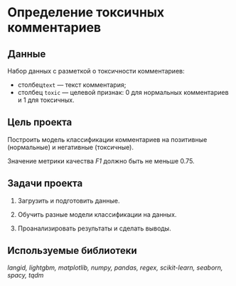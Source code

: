 # Определение токсичных комментариев


## Данные

Набор данных с разметкой о токсичности комментариев:

- столбец`text` — текст комментария;
- столбец `toxic` — целевой признак: 0 для нормальных комментариев и 1 для токсичных.

## Цель проекта

Построить модель классификации комментариев на позитивные (нормальные) и негативные (токсичные).

Значение метрики качества *F1* должно быть не меньше 0.75. 

## Задачи проекта

1. Загрузить и подготовить данные.

2. Обучить разные модели классификации на данных.

3. Проанализировать результаты и сделать выводы.

## Используемые библиотеки
*langid, lightgbm, matplotlib, numpy, pandas, regex, scikit-learn, seaborn, spacy, tqdm*


